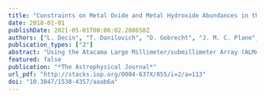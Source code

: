 ```yaml
---
title: "Constraints on Metal Oxide and Metal Hydroxide Abundances in the Winds of AGB Stars: Potential Detection of FeO in R Dor"
date: 2018-01-01
publishDate: 2021-05-01T00:06:02.280658Z
authors: ["L. Decin", "T. Danilovich", "D. Gobrecht", "J. M. C. Plane", "A. M. S. Richards", "C. A. Gottlieb", "K. L. K. Lee"]
publication_types: ["2"]
abstract: "Using the Atacama Large Millimeter/submillimeter Array (ALMA), we observed the stellar wind of two oxygen-rich asymptotic giant branch stars, IK Tau and R Dor, between 335 and 362 GHz. One aim was to detect metal oxides and metal hydroxides (AlO, AlOH, FeO, MgO, and MgOH), some of which are thought to be direct precursors of dust nucleation and growth. We report on the potential first detection of FeO ( v = 0, Ω = 4, J = 11–10) in R Dor (mass-loss rate ##IMG## [http://ej.iop.org/images/0004-637X/855/2/113/apjaaab6aieqn1.gif] $dotM$ ∼ 1 × 10 −7 M ⊙ yr −1 ). The presence of FeO in IK Tau ( ##IMG## [http://ej.iop.org/images/0004-637X/855/2/113/apjaaab6aieqn2.gif] $dotM$ ∼ 5 × 10 −6 M ⊙ yr −1 ) cannot be confirmed, due to a blend with 29 SiS, a molecule that is absent in R Dor. The detection of AlO in R Dor and of AlOH in IK Tau was reported earlier by Decin et al. All other metal oxides and hydroxides, as well as MgS, remain undetected. We derive a column density N(FeO) of 1.1 ± 0.9 × 10 15 cm −2 in R Dor, or a fractional abundance [FeO/H] ∼ 1.5 × 10 −8 accounting for non-local thermodynamic equilibrium effects. The derived fractional abundance [FeO/H] is a factor ∼20 larger than conventional gas-phase chemical-kinetic predictions. This discrepancy may be partly accounted for by the role of vibrationally excited OH in oxidizing Fe, or it may be evidence for other currently unrecognized chemical pathways producing FeO. Assuming a constant fractional abundance w.r.t. H 2 , the upper limits for the other metals are [MgO/H 2 ] textless 5.5 × 10 −10 (R Dor) and textless7 × 10 −11 (IK Tau), [MgOH/H 2 ] textless 9 × 10 −9 (R Dor) and textless1 × 10 −9 (IK Tau), [CaO/H 2 ] textless 2.5 × 10 −9 (R Dor) and textless1 × 10 −10 (IK Tau), [CaOH/H 2 ] textless 6.5 × 10 −9 (R Dor) and textless9 × 10 −10 (IK Tau), and [MgS/H 2 ] textless 4.5 × 10 −10 (R Dor) and textless6 × 10 −11 (IK Tau). The retrieved upper-limit abundances for these latter molecules are in accord with the chemical model predictions."
featured: false
publication: "*The Astrophysical Journal*"
url_pdf: "http://stacks.iop.org/0004-637X/855/i=2/a=113"
doi: "10.3847/1538-4357/aaab6a"
---
```


